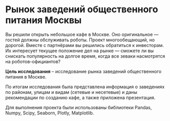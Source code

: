 # Рынок заведений общественного питания Москвы

Вы решили открыть небольшое кафе в Москве. Оно оригинальное — гостей должны обслуживать роботы. Проект многообещающий, но дорогой. Вместе с партнёрами вы решились обратиться к инвесторам. Их интересует текущее положение дел на рынке — сможете ли вы снискать популярность на долгое время, когда все зеваки насмотрятся на роботов-официантов?

**Цель исследования** – исследование рынка заведений общественного питания в Москве.

По итогам исследования была представлена информация о заведениях по районам, улицам и видам (сетевые и несетевые) и даны рекомендации по созданию кафе, а также приложена презентация.

Для выполнения проекта были использованы библиотеки Pandas, Numpy, Scipy, Seaborn, Plotly, Matplotlib.
